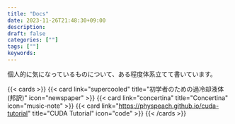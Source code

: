 ```yaml
---
title: "Docs"
date: 2023-11-26T21:48:30+09:00
description:
draft: false
categories: [""]
tags: [""]
keywords:
---
```


個人的に気になっているものについて、ある程度体系立てて書いています。

{{< cards >}}
{{< card link="supercooled" title="初学者のための過冷却液体(邦訳)" icon="newspaper" >}}
{{< card link="concertina" title="Concertina" icon="music-note" >}}
{{< card link="https://physpeach.github.io/cuda-tutorial" title="CUDA Tutorial" icon="code" >}}
{{< /cards >}}

